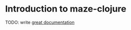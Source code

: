 # Introduction to maze-clojure

TODO: write [great documentation](http://jacobian.org/writing/what-to-write/)
